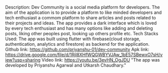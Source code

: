 Description: Dev Community is a social media platform for developers. 
The aim of the application is to provide a platform to like minded developers and tech enthusiast a commom platform to share articles and posts related to their projects and ideas.
The app provides a dark interface which is loved by every tech enthusiast and has many options like adding and deleting posts, liking other peoples post, looking up others profile etc.
Tech Stacks Used: The app was built using flutter with firebase(cloud storage, authentication, analytics and firestore) as backend for the application.
Github link: https://github.com/priyanshu-01/dev-community
Apk link: https://drive.google.com/file/d/1RjI8XHfWQGWBYVJAw_1bE57SBewxO7sH/view?usp=sharing
Video link: https://youtu.be/3evHN_OgJDU
"The app was developed by Priyanshu Agarwal and Utkarsh Chaudhary."
